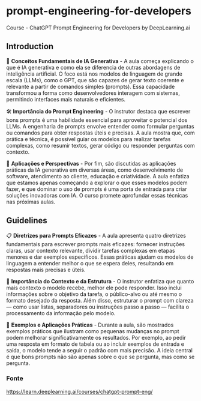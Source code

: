 # prompt-engineering-for-developers

Course - ChatGPT Prompt Engineering for Developers by DeepLearning.ai

## Introduction

🧠 **Conceitos Fundamentais de IA Generativa**  - A aula começa explicando o que é IA generativa e como ela se diferencia de outras abordagens de inteligência artificial. O foco está nos modelos de linguagem de grande escala (LLMs), como o GPT, que são capazes de gerar texto coerente e relevante a partir de comandos simples (prompts). Essa capacidade transformou a forma como desenvolvedores interagem com sistemas, permitindo interfaces mais naturais e eficientes.

🛠️ **Importância do Prompt Engineering** -  O instrutor destaca que escrever bons prompts é uma habilidade essencial para aproveitar o potencial dos LLMs. A engenharia de prompts envolve entender como formular perguntas ou comandos para obter respostas úteis e precisas. A aula mostra que, com prática e técnica, é possível guiar os modelos para realizar tarefas complexas, como resumir textos, gerar código ou responder perguntas com contexto.

🚀 **Aplicações e Perspectivas** -  Por fim, são discutidas as aplicações práticas da IA generativa em diversas áreas, como desenvolvimento de software, atendimento ao cliente, educação e criatividade. A aula enfatiza que estamos apenas começando a explorar o que esses modelos podem fazer, e que dominar o uso de prompts é uma porta de entrada para criar soluções inovadoras com IA. O curso promete aprofundar essas técnicas nas próximas aulas.

## Guidelines

📋 **Diretrizes para Prompts Eficazes** - A aula apresenta quatro diretrizes fundamentais para escrever prompts mais eficazes: fornecer instruções claras, usar contexto relevante, dividir tarefas complexas em etapas menores e dar exemplos específicos. Essas práticas ajudam os modelos de linguagem a entender melhor o que se espera deles, resultando em respostas mais precisas e úteis.

🧩 **Importância do Contexto e da Estrutura** -  O instrutor enfatiza que quanto mais contexto o modelo recebe, melhor ele pode responder. Isso inclui informações sobre o objetivo da tarefa, o público-alvo ou até mesmo o formato desejado da resposta. Além disso, estruturar o prompt com clareza — como usar listas, separadores ou instruções passo a passo — facilita o processamento da informação pelo modelo.

🎯 **Exemplos e Aplicações Práticas** -  Durante a aula, são mostrados exemplos práticos que ilustram como pequenas mudanças no prompt podem melhorar significativamente os resultados. Por exemplo, ao pedir uma resposta em formato de tabela ou ao incluir exemplos de entrada e saída, o modelo tende a seguir o padrão com mais precisão. A ideia central é que bons prompts não são apenas sobre o que se pergunta, mas como se pergunta.


### Fonte

https://learn.deeplearning.ai/courses/chatgpt-prompt-eng/